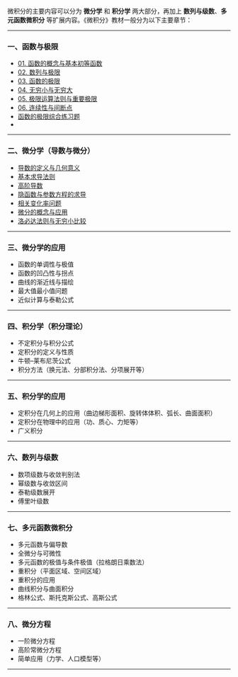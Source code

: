 微积分的主要内容可以分为 **微分学** 和 **积分学** 两大部分，再加上 **数列与级数**、**多元函数微积分** 等扩展内容。《微积分》教材一般分为以下主要章节：

---

### 一、函数与极限

- [01. 函数的概念与基本初等函数](https://github.com/pengsihua2023/Calculus/blob/main/01.%20%E5%87%BD%E6%95%B0%E4%B8%8E%E6%9E%81%E9%99%90/01.%20%E5%87%BD%E6%95%B0%E7%9A%84%E6%A6%82%E5%BF%B5%E4%B8%8E%E5%9F%BA%E6%9C%AC%E5%88%9D%E7%AD%89%E5%87%BD%E6%95%B0.md)
- [02. 数列与极限](https://github.com/pengsihua2023/Calculus/blob/main/01.%20%E5%87%BD%E6%95%B0%E4%B8%8E%E6%9E%81%E9%99%90/02.%20%E6%95%B0%E5%88%97%E4%B8%8E%E6%9E%81%E9%99%90.md)
- [03. 函数的极限](https://github.com/pengsihua2023/Calculus/blob/main/01.%20%E5%87%BD%E6%95%B0%E4%B8%8E%E6%9E%81%E9%99%90/03.%20%E5%87%BD%E6%95%B0%E7%9A%84%E6%9E%81%E9%99%90.md)
- [04. 无穷小与无穷大](https://github.com/pengsihua2023/Calculus/blob/main/01.%20%E5%87%BD%E6%95%B0%E4%B8%8E%E6%9E%81%E9%99%90/04.%20%E6%97%A0%E7%A9%B7%E5%B0%8F%E4%B8%8E%E6%97%A0%E7%A9%B7%E5%A4%A7.md)
- [05. 极限运算法则与重要极限](https://github.com/pengsihua2023/Calculus/blob/main/01.%20%E5%87%BD%E6%95%B0%E4%B8%8E%E6%9E%81%E9%99%90/05.%20%E6%9E%81%E9%99%90%E8%BF%90%E7%AE%97%E6%B3%95%E5%88%99%E4%B8%8E%E9%87%8D%E8%A6%81%E6%9E%81%E9%99%90.md)
- [06. 连续性与间断点](https://github.com/pengsihua2023/Calculus/blob/main/01.%20%E5%87%BD%E6%95%B0%E4%B8%8E%E6%9E%81%E9%99%90/06.%20%E8%BF%9E%E7%BB%AD%E6%80%A7%E4%B8%8E%E9%97%B4%E6%96%AD%E7%82%B9.md)
- [函数的极限综合练习题](https://github.com/pengsihua2023/Calculus/blob/main/01.%20%E5%87%BD%E6%95%B0%E4%B8%8E%E6%9E%81%E9%99%90/%E5%87%BD%E6%95%B0%E7%9A%84%E6%9E%81%E9%99%90%E7%BB%BC%E5%90%88%E7%BB%83%E4%B9%A0%E9%A2%98.md)
- 
---

### 二、微分学（导数与微分）

* [导数的定义与几何意义](https://github.com/pengsihua2023/Calculus/blob/main/02.%20%E5%BE%AE%E5%88%86%E5%AD%A6%EF%BC%88%E5%AF%BC%E6%95%B0%E4%B8%8E%E5%BE%AE%E5%88%86%EF%BC%89/01.%20%E5%AF%BC%E6%95%B0%E7%9A%84%E5%AE%9A%E4%B9%89%E4%B8%8E%E5%87%A0%E4%BD%95%E6%84%8F%E4%B9%89.md)
* [基本求导法则](https://github.com/pengsihua2023/Calculus/blob/main/02.%20%E5%BE%AE%E5%88%86%E5%AD%A6%EF%BC%88%E5%AF%BC%E6%95%B0%E4%B8%8E%E5%BE%AE%E5%88%86%EF%BC%89/02.%20%E5%9F%BA%E6%9C%AC%E6%B1%82%E5%AF%BC%E6%B3%95%E5%88%99.md)
* [高阶导数](https://github.com/pengsihua2023/Calculus/blob/main/02.%20%E5%BE%AE%E5%88%86%E5%AD%A6%EF%BC%88%E5%AF%BC%E6%95%B0%E4%B8%8E%E5%BE%AE%E5%88%86%EF%BC%89/03.%20%E9%AB%98%E9%98%B6%E5%AF%BC%E6%95%B0.md)
* [隐函数与参数方程的求导](https://github.com/pengsihua2023/Calculus/blob/main/02.%20%E5%BE%AE%E5%88%86%E5%AD%A6%EF%BC%88%E5%AF%BC%E6%95%B0%E4%B8%8E%E5%BE%AE%E5%88%86%EF%BC%89/04.%20%E9%9A%90%E5%87%BD%E6%95%B0%E4%B8%8E%E5%8F%82%E6%95%B0%E6%96%B9%E7%A8%8B%E7%9A%84%E6%B1%82%E5%AF%BC.md)
* [相关变化率问题](https://github.com/pengsihua2023/Calculus/blob/main/02.%20%E5%BE%AE%E5%88%86%E5%AD%A6%EF%BC%88%E5%AF%BC%E6%95%B0%E4%B8%8E%E5%BE%AE%E5%88%86%EF%BC%89/05.%20%E7%9B%B8%E5%85%B3%E5%8F%98%E5%8C%96%E7%8E%87%E9%97%AE%E9%A2%98.md)
* [微分的概念与应用](https://github.com/pengsihua2023/Calculus/blob/main/02.%20%E5%BE%AE%E5%88%86%E5%AD%A6%EF%BC%88%E5%AF%BC%E6%95%B0%E4%B8%8E%E5%BE%AE%E5%88%86%EF%BC%89/06.%20%E5%BE%AE%E5%88%86%E7%9A%84%E6%A6%82%E5%BF%B5%E4%B8%8E%E5%BA%94%E7%94%A8.md)
* [洛必达法则与无穷小比较](https://github.com/pengsihua2023/Calculus/blob/main/02.%20%E5%BE%AE%E5%88%86%E5%AD%A6%EF%BC%88%E5%AF%BC%E6%95%B0%E4%B8%8E%E5%BE%AE%E5%88%86%EF%BC%89/07.%20%E6%B4%9B%E5%BF%85%E8%BE%BE%E6%B3%95%E5%88%99%E4%B8%8E%E6%97%A0%E7%A9%B7%E5%B0%8F%E6%AF%94%E8%BE%83.md)

---

### 三、微分学的应用

* 函数的单调性与极值
* 函数的凹凸性与拐点
* 曲线的渐近线与描绘
* 最大值最小值问题
* 近似计算与泰勒公式

---

### 四、积分学（积分理论）

* 不定积分与积分公式
* 定积分的定义与性质
* 牛顿–莱布尼茨公式
* 积分方法（换元法、分部积分法、分项展开等）

---

### 五、积分学的应用

* 定积分在几何上的应用（曲边梯形面积、旋转体体积、弧长、曲面面积）
* 定积分在物理中的应用（功、质心、力矩等）
* 广义积分

---

### 六、数列与级数

* 数项级数与收敛判别法
* 幂级数与收敛区间
* 泰勒级数展开
* 傅里叶级数

---

### 七、多元函数微积分

* 多元函数与偏导数
* 全微分与可微性
* 多元函数的极值与条件极值（拉格朗日乘数法）
* 重积分（平面区域、空间区域）
* 重积分的应用
* 曲线积分与曲面积分
* 格林公式、斯托克斯公式、高斯公式

---

### 八、微分方程

* 一阶微分方程
* 高阶常微分方程
* 简单应用（力学、人口模型等）

---

